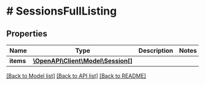 # # SessionsFullListing

## Properties

Name | Type | Description | Notes
------------ | ------------- | ------------- | -------------
**items** | [**\OpenAPI\Client\Model\Session[]**](Session.md) |  |

[[Back to Model list]](../../README.md#models) [[Back to API list]](../../README.md#endpoints) [[Back to README]](../../README.md)
